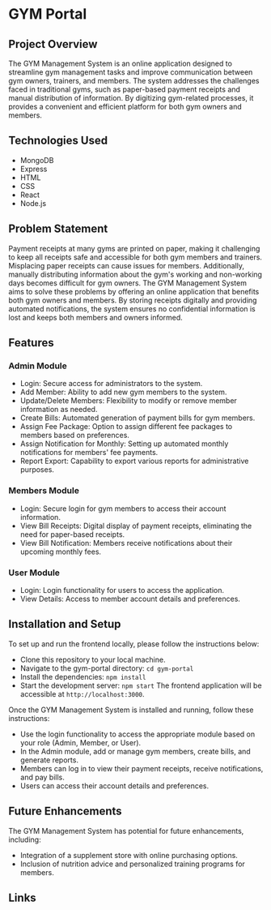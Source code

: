 # GYM Portal






## Project Overview
The GYM Management System is an online application designed to streamline gym management tasks and improve communication between gym owners, trainers, and members. The system addresses the challenges faced in traditional gyms, such as paper-based payment receipts and manual distribution of information. By digitizing gym-related processes, it provides a convenient and efficient platform for both gym owners and members.


## Technologies Used
- MongoDB
- Express
- HTML
- CSS
- React
- Node.js

## Problem Statement
Payment receipts at many gyms are printed on paper, making it challenging to keep all receipts safe and accessible for both gym members and trainers. Misplacing paper receipts can cause issues for members. Additionally, manually distributing information about the gym's working and non-working days becomes difficult for gym owners. The GYM Management System aims to solve these problems by offering an online application that benefits both gym owners and members. By storing receipts digitally and providing automated notifications, the system ensures no confidential information is lost and keeps both members and owners informed.

## Features

### Admin Module
- Login: Secure access for administrators to the system.
- Add Member: Ability to add new gym members to the system.
- Update/Delete Members: Flexibility to modify or remove member information as needed.
- Create Bills: Automated generation of payment bills for gym members.
- Assign Fee Package: Option to assign different fee packages to members based on preferences.
- Assign Notification for Monthly: Setting up automated monthly notifications for members' fee payments.
- Report Export: Capability to export various reports for administrative purposes.

### Members Module
- Login: Secure login for gym members to access their account information.
- View Bill Receipts: Digital display of payment receipts, eliminating the need for paper-based receipts.
- View Bill Notification: Members receive notifications about their upcoming monthly fees.

### User Module
- Login: Login functionality for users to access the application.
- View Details: Access to member account details and preferences.
  
## Installation and Setup
To set up and run the frontend locally, please follow the instructions below:
- Clone this repository to your local machine.
- Navigate to the gym-portal directory: `cd gym-portal`
- Install the dependencies: `npm install`
- Start the development server: `npm start`
The frontend application will be accessible at `http://localhost:3000`.

Once the GYM Management System is installed and running, follow these instructions:
- Use the login functionality to access the appropriate module based on your role (Admin, Member, or User).
- In the Admin module, add or manage gym members, create bills, and generate reports.
- Members can log in to view their payment receipts, receive notifications, and pay bills.
- Users can access their account details and preferences.
  
## Future Enhancements
The GYM Management System has potential for future enhancements, including:
- Integration of a supplement store with online purchasing options.
- Inclusion of nutrition advice and personalized training programs for members.

## Links
